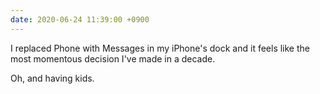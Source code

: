 ```yaml
---
date: 2020-06-24 11:39:00 +0900
---
```


I replaced Phone with Messages in my iPhone's dock and it feels like the most momentous decision I've made in a decade.

Oh, and having kids.
